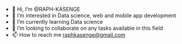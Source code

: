 - 👋 Hi, I’m @RAPH-KASENGE
- 👀 I’m interested in Data science, web and mobile app development
- 🌱 I’m currently learning Data science
- 💞️ I’m looking to collaborate on any tasks available in this field
- 📫 How to reach me raphkasenge@gmail.com

<!---
RAPH-KASENGE/RAPH-KASENGE is a ✨ special ✨ repository because its `README.md` (this file) appears on your GitHub profile.
You can click the Preview link to take a look at your changes.
--->
